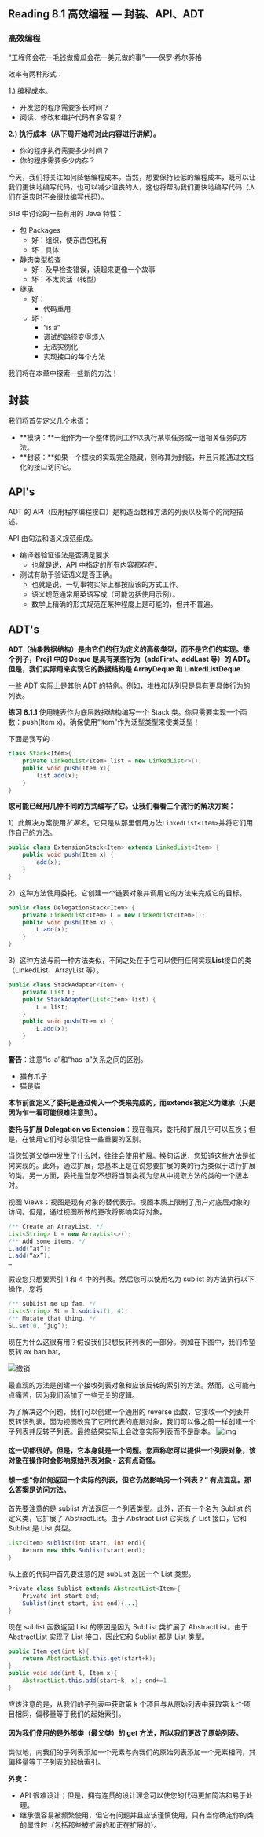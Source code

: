 ## Reading 8.1 高效编程 — 封装、API、ADT

### 高效编程

“工程师会花一毛钱做傻瓜会花一美元做的事”——保罗·希尔芬格

效率有两种形式：

1.) 编程成本。

- 开发您的程序需要多长时间？
- 阅读、修改和维护代码有多容易？

**2.) 执行成本（从下周开始将对此内容进行讲解）。**

- 你的程序执行需要多少时间？
- 你的程序需要多少内存？

今天，我们将关注如何降低编程成本。当然，想要保持较低的编程成本，既可以让我们更快地编写代码，也可以减少沮丧的人，这也将帮助我们更快地编写代码（人们在沮丧时不会很快编写代码）。

61B 中讨论的一些有用的 Java 特性：

- 包 Packages
  - 好：组织，使东西包私有
  - 坏：具体
- 静态类型检查
  - 好：及早检查错误，读起来更像一个故事
  - 坏：不太灵活（转型）
- 继承
  - 好：
    - 代码重用
  - 坏：
    - “is a”
    - 调试的路径变得烦人
    - 无法实例化
    - 实现接口的每个方法

我们将在本章中探索一些新的方法！

## 封装

我们将首先定义几个术语：

- **模块：**一组作为一个整体协同工作以执行某项任务或一组相关任务的方法。
- **封装：**如果一个模块的实现完全隐藏，则称其为封装，并且只能通过文档化的接口访问它。

## API's

ADT 的 API（应用程序编程接口）是构造函数和方法的列表以及每个的简短描述。

API 由句法和语义规范组成。

- 编译器验证语法是否满足要求
  - 也就是说，API 中指定的所有内容都存在。
- 测试有助于验证语义是否正确。
  - 也就是说，一切事物实际上都按应该的方式工作。
  - 语义规范通常用英语写成（可能包括使用示例）。
  - 数学上精确的形式规范在某种程度上是可能的，但并不普遍。

## ADT's

**ADT（抽象数据结构）是由它们的行为定义的高级类型，而不是它们的实现。举个例子，Proj1 中的 Deque 是具有某些行为（addFirst、addLast 等）的 ADT。但是，我们实际用来实现它的数据结构是 ArrayDeque 和 LinkedListDeque.**



一些 ADT 实际上是其他 ADT 的特例。例如，堆栈和队列只是具有更具体行为的列表。

**练习 8.1.1**
使用链表作为底层数据结构编写一个 Stack 类。你只需要实现一个函数：push(Ite​​m x)。确保使用“Item”作为泛型类型来使类泛型！

下面是我写的：

```java
class Stack<Item>{
    private LinkedList<Item> list = new LinkedList<>();
    public void push(Item x){
        list.add(x);
    }
}
```

**您可能已经用几种不同的方式编写了它。让我们看看三个流行的解决方案：**

1）此解决方案使用*扩展名*。它只是从那里借用方法`LinkedList<Item>`并将它们用作自己的方法。

```java
public class ExtensionStack<Item> extends LinkedList<Item> {
    public void push(Item x) {
        add(x);
    }
}
```

2）这种方法使用委托。它创建一个链表对象并调用它的方法来完成它的目标。

```java
public class DelegationStack<Item> {
    private LinkedList<Item> L = new LinkedList<Item>();
    public void push(Item x) {
        L.add(x);
    }
}
```

3）这种方法与前一种方法类似，不同之处在于它可以使用任何实现**List**接口的类（LinkedList、ArrayList 等）。

```java
public class StackAdapter<Item> {
    private List L;
    public StackAdapter(List<Item> list) {
        L = list;
    }
    public void push(Item x) {
        L.add(x);
    }
}
```

**警告**：注意“is-a”和“has-a”关系之间的区别。

- 猫有爪子
- 猫是猫

**本节前面定义了委托是通过传入一个类来完成的，而extends被定义为继承（只是因为乍一看可能很难注意到）。**

**委托与扩展 Delegation vs Extension**：现在看来，委托和扩展几乎可以互换；但是，在使用它们时必须记住一些重要的区别。

当您知道父类中发生了什么时，往往会使用扩展。换句话说，您知道这些方法是如何实现的。此外，通过扩展，您基本上是在说您要扩展的类的行为类似于进行扩展的类。另一方面，委托是当您不想将当前类视为您从中提取方法的类的一个版本时。



视图 Views：视图是现有对象的替代表示。视图本质上限制了用户对底层对象的访问。但是，通过视图所做的更改将影响实际对象。

```java
/** Create an ArrayList. */
List<String> L = new ArrayList<>();
/** Add some items. */
L.add(“at”); 
L.add(“ax”); 
…
```

假设您只想要索引 1 和 4 中的列表。然后您可以使用名为 sublist 的方法执行以下操作，您将

```java
/** subList me up fam. */
List<String> SL = l.subList(1, 4);
/** Mutate that thing. */
SL.set(0, “jug”);
```

现在为什么这很有用？假设我们只想反转列表的一部分。例如在下图中，我们希望反转 ax ban bat。

![撤销](https://joshhug.gitbooks.io/hug61b/content/assets/reverse_list1.png)

最直观的方法是创建一个接收列表对象和应该反转的索引的方法。然而，这可能有点痛苦，因为我们添加了一些无关的逻辑。

为了解决这个问题，我们可以创建一个通用的 reverse 函数，它接收一个列表并反转该列表。因为视图改变了它所代表的底层对象，我们可以像之前一样创建一个子列表并反转子列表。最终结果实际上会改变实际列表而不是副本。
![img](https://joshhug.gitbooks.io/hug61b/content/assets/reverse_list2.png)

#### 这一切都很好。但是，它本身就是一个问题。您声称您可以提供一个列表对象，该对象在操作时会影响原始列表对象 - 这有点奇怪。

#### 想一想“你如何返回一个实际的列表，但它仍然影响另一个列表？” 有点混乱。那么答案是访问方法。

首先要注意的是 sublist 方法返回一个列表类型。此外，还有一个名为 Sublist 的定义类，它扩展了 AbstractList。由于 Abstract List 它实现了 List 接口，它和 Sublist 是 List 类型。

```java
List<Item> sublist(int start, int end){
    Return new this.Sublist(start,end);
}
```

从上面的代码中首先要注意的是 subList 返回一个 List 类型。

```java
Private class Sublist extends AbstractList<Item>{
    Private int start end;
    Sublist(inst start, int end){...}
}
```

现在 sublist 函数返回 List 的原因是因为 SubList 类扩展了 AbstractList。由于 AbstractList 实现了 List 接口，因此它和 Sublist 都是 List 类型。

```java
public Item get(int k){
    return AbstractList.this.get(start+k);
}
public void add(int l, Item x){
    AbstractList.this.add(start+k, x); end+=1
}
```

应该注意的是，从我们的子列表中获取第 k 个项目与从原始列表中获取第 k 个项目相同，偏移量等于我们的起始索引。

#### 因为我们使用的是外部类（最父类）的 get 方法，所以我们更改了原始列表。

类似地，向我们的子列表添加一个元素与向我们的原始列表添加一个元素相同，其偏移量等于子列表的起始索引。

**外卖：**

- API 很难设计；但是，拥有连贯的设计理念可以使您的代码更加简洁和易于处理。
- 继承很容易被频繁使用，但它有问题并且应该谨慎使用，只有当你确定你的类的属性时（包括那些被扩展的和正在扩展的）。